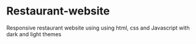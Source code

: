 # Restaurant-website
Responsive restaurant website using using html, css and Javascript with dark and light themes
